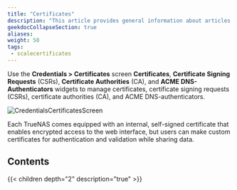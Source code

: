 ```yaml
---
title: "Certificates"
description: "This article provides general information about articles that add or manage certificates, CSRs, CAs and ACME DNS-Authenticators in SCALE."
geekdocCollapseSection: true
aliases: 
weight: 50
tags:
 - scalecertificates
---
```



Use the **Credentials > Certificates** screen **Certificates**, **Certificate Signing Requests** (CSRs), **Certificate Authorities** (CA), and **ACME DNS-Authenticators** widgets to manage certificates, certificate signing requests (CSRs), certificate authorities (CA), and ACME DNS-authenticators. 

![CredentialsCertificatesScreen](/images/SCALE/22.02/CredentialsCertificatesScreen.png "Credentials Certificates Screen")

Each TrueNAS comes equipped with an internal, self-signed certificate that enables encrypted access to the web interface, but users can make custom certificates for authentication and validation while sharing data.

## Contents

{{< children depth="2" description="true" >}}
